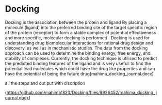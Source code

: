 # Docking
Docking is the association between the protein and ligand By placing a molecule (ligand) into the preferred binding site of the target specific region of the protein (receptor)  to form a stable complex of potential effectiveness and more specific, molecular docking is performed .  Docking is used for understanding drug biomolecular interactions for rational drug design and discovery, as well as in mechanistic studies. The data from the docking approach can be used to determine the binding energy, free energy, and stability of complexes. Currently, the docking technique is utilised to predict the predicted binding features of the ligand and is very usefull to find the potential lead molecules which could have the drug like properties and can have the potential of being the future drug[mahima_docking_journal.docx]

all the steps and out put with discription

(https://github.com/mahima1820/Docking/files/9926452/mahima_docking_journal.docx)


